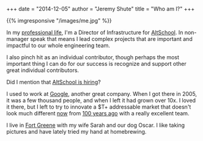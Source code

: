 +++
date = "2014-12-05"
author = "Jeremy Shute"
title = "Who am I?"
+++

{{% imgresponsive "/images/me.jpg" %}}

In my [professional life](http://lnkd.in/dpcE8SZ), I'm a Director of
Infrastructure for [AltSchool](https://www.altschool.com).  In non-manager
speak that means I lead complex projects that are important and impactful to
our whole engineering team.

I also pinch hit as an individual contributor, though perhaps the most
important thing I can do for our success is recognize and support other great
individual contributors.

Did I mention that [AltSchool is hiring](https://www.altschool.com/jobs)?

I used to work at [Google](https://www.google.com), another great company.
When I got there in 2005, it was a few thousand people, and when I left it had
grown over 10x.  I loved it there, but I left to try to innovate a $T+
addressable market that doesn't look much different
[now](https://www.google.com/search?tbm=isch&q=classroom+2010) from [100 years
ago](https://www.google.com/search?tbm=isch&q=classroom+1910) with a really
excellent team.

I live in [Fort
Greene](https://www.google.com/maps/place/Fort+Greene,+Brooklyn,+NY/) with my
wife Sarah and our dog Oscar.  I like taking pictures and have lately tried my
hand at homebrewing.
